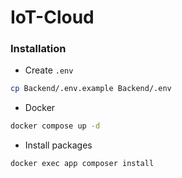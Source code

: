 # IoT-Cloud
### Installation
- Create `.env`
```bash
cp Backend/.env.example Backend/.env
```
- Docker
```bash
docker compose up -d
```
- Install packages
```bash
docker exec app composer install
```
